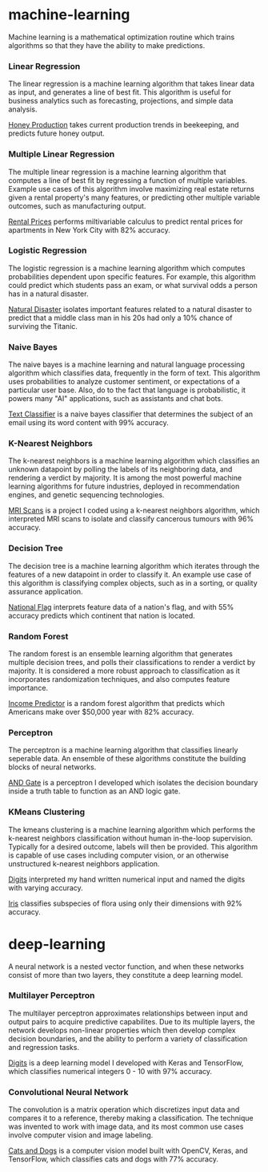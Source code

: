 # machine-learning

Machine learning is a mathematical optimization routine which trains algorithms so that they have the ability to make predictions.

### Linear Regression
The linear regression is a machine learning algorithm that takes linear data as input, and generates a line of best fit. This algorithm is useful for business analytics such as forecasting, projections, and simple data analysis.

[Honey Production](https://github.com/nwoodr94/machine-learning/blob/master/Linear-Regression-scikit-learn.ipynb) takes current production trends in beekeeping, and predicts future honey output.

### Multiple Linear Regression
The multiple linear regression is a machine learning algorithm that computes a line of best fit by regressing a function of multiple variables. Example use cases of this algorithm involve maximizing real estate returns given a rental property's many features, or predicting other multiple variable outcomes, such as manufacturing output.

[Rental Prices](https://github.com/nwoodr94/machine-learning/blob/master/Multiple-Linear-Regression-scikit-learn.ipynb) performs miltivariable calculus to predict rental prices for apartments in New York City with 82% accuracy.

### Logistic Regression
The logistic regression is a machine learning algorithm which computes probabilities dependent upon specific features. For example, this algorithm could predict which students pass an exam, or what survival odds a person has in a natural disaster.

[Natural Disaster](https://github.com/nwoodr94/machine-learning/blob/master/Logistic-Regression-scikit-learn.ipynb) isolates important features related to a natural disaster to predict that a middle class man in his 20s had only a 10% chance of surviving the Titanic.

### Naive Bayes
The naive bayes is a machine learning and natural language processing algorithm which classifies data, frequently in the form of text. This algorithm uses probabilities to analyze customer sentiment, or expectations of a particular user base. Also, do to the fact that language is probabilistic, it powers many "AI" applications, such as assistants and chat bots.

[Text Classifier](https://github.com/nwoodr94/machine-learning/blob/master/Naive-Bayes-scikit-learn.ipynb) is a naive bayes classifier that determines the subject of an email using its word content with 99% accuracy. 

### K-Nearest Neighbors
The k-nearest neighbors is a machine learning algorithm which classifies an unknown datapoint by polling the labels of its neighboring data, and rendering a verdict by majority. It is among the most powerful machine learning algorithms for future industries, deployed in recommendation engines, and genetic sequencing technologies.

[MRI Scans](https://github.com/nwoodr94/machine-learning/blob/master/K-Nearest-Neighbors-scikit-learn.ipynb) is a project I coded using a k-nearest neighbors algorithm, which interpreted MRI scans to isolate and classify cancerous tumours with 96% accuracy.

### Decision Tree
The decision tree is a machine learning algorithm which iterates through the features of a new datapoint in order to classify it. An example use case of this algorithm is classifying complex objects, such as in a sorting, or quality assurance application.

[National Flag](https://github.com/nwoodr94/machine-learning/blob/master/Decision-Tree-scikit-learn.ipynb) interprets feature data of a nation's flag, and with 55% accuracy predicts which continent that nation is located.

### Random Forest
The random forest is an ensemble learning algorithm that generates multiple decision trees, and polls their classifications to render a verdict by majority. It is considered a more robust approach to classification as it incorporates randomization techniques, and also computes feature importance.

[Income Predictor](https://github.com/nwoodr94/machine-learning/blob/master/Random-Forest-scikit-learn.ipynb) is a random forest algorithm that predicts which Americans make over $50,000 year with 82% accuracy.

### Perceptron
The perceptron is a machine learning algorithm that classifies linearly seperable data. An ensemble of these algorithms constitute the building blocks of neural networks.

[AND Gate](https://github.com/nwoodr94/machine-learning/blob/master/Perceptron-scikit-learn.ipynb) is a perceptron I developed which isolates the decision boundary inside a truth table to function as an AND logic gate.

### KMeans Clustering
The kmeans clustering is a machine learning algorithm which performs the k-nearest neighbors classification without human in-the-loop supervision. Typically for a desired outcome, labels will then be provided. This algorithm is capable of use cases including computer vision, or an otherwise unstructured k-nearest neighbors application.

[Digits](https://github.com/nwoodr94/machine-learning/blob/master/KMeans-Clustering-scikit-learn.ipynb) interpreted my hand written numerical input and named the digits with varying accuracy.

[Iris](https://github.com/nwoodr94/machine-learning/blob/master/KMeans-Clustering-Iris-scikit-learn.ipynb) classifies subspecies of flora using only their dimensions with 92% accuracy.

# deep-learning

A neural network is a nested vector function, and when these networks consist of more than two layers, they constitute a deep learning model. 

### Multilayer Perceptron
The multilayer perceptron approximates relationships between input and output pairs to acquire predictive capabilites. Due to its multiple layers, the network develops non-linear properties which then develop complex decision boundaries, and the ability to perform a variety of classification and regression tasks.

[Digits](https://github.com/nwoodr94/machine-learning/blob/master/deep-learning/deep_learning_MNIST.ipynb) is a deep learning model I developed with Keras and TensorFlow, which classifies numerical integers 0 - 10 with 97% accuracy.

### Convolutional Neural Network
The convolution is a matrix operation which discretizes input data and compares it to a reference, thereby making a classification. The technique was invented to work with image data, and its most common use cases involve computer vision and image labeling.

[Cats and Dogs](https://github.com/nwoodr94/machine-learning/blob/master/deep-learning/Cats-and-Dogs-OpenCV.ipynb) is a computer vision model built with OpenCV, Keras, and TensorFlow, which classifies cats and dogs with 77% accuracy.
